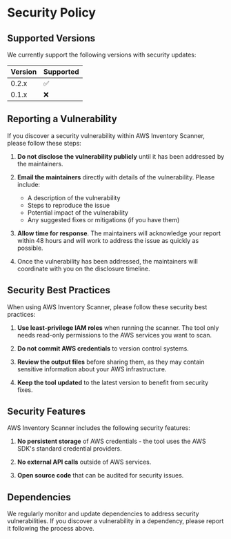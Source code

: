 # Security Policy

## Supported Versions

We currently support the following versions with security updates:

| Version | Supported          |
| ------- | ------------------ |
| 0.2.x   | :white_check_mark: |
| 0.1.x   | :x:                |

## Reporting a Vulnerability

If you discover a security vulnerability within AWS Inventory Scanner, please follow these steps:

1. **Do not disclose the vulnerability publicly** until it has been addressed by the maintainers.

2. **Email the maintainers** directly with details of the vulnerability. Please include:
   - A description of the vulnerability
   - Steps to reproduce the issue
   - Potential impact of the vulnerability
   - Any suggested fixes or mitigations (if you have them)

3. **Allow time for response**. The maintainers will acknowledge your report within 48 hours and will work to address the issue as quickly as possible.

4. Once the vulnerability has been addressed, the maintainers will coordinate with you on the disclosure timeline.

## Security Best Practices

When using AWS Inventory Scanner, please follow these security best practices:

1. **Use least-privilege IAM roles** when running the scanner. The tool only needs read-only permissions to the AWS services you want to scan.

2. **Do not commit AWS credentials** to version control systems.

3. **Review the output files** before sharing them, as they may contain sensitive information about your AWS infrastructure.

4. **Keep the tool updated** to the latest version to benefit from security fixes.

## Security Features

AWS Inventory Scanner includes the following security features:

1. **No persistent storage** of AWS credentials - the tool uses the AWS SDK's standard credential providers.

2. **No external API calls** outside of AWS services.

3. **Open source code** that can be audited for security issues.

## Dependencies

We regularly monitor and update dependencies to address security vulnerabilities. If you discover a vulnerability in a dependency, please report it following the process above.
